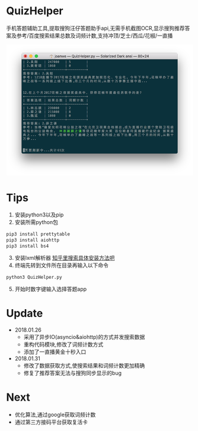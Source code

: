 # QuizHelper
手机答题辅助工具,提取搜狗汪仔答题助手api,无需手机截图OCR,显示搜狗推荐答案及参考/百度搜索结果总数及词频计数,支持冲顶/芝士/西瓜/花椒/一直播

![Screenshots](https://github.com/joanwe/QuizHelper/blob/master/Screenshots.png)

# Tips
1. 安装python3以及pip
2. 安装所需python包

```
pip3 install prettytable  
pip3 install aiohttp
pip3 install bs4
```
3. 安装lxml解析器 [知乎里搜索具体安装方法吧](https://www.zhihu.com/question/30047496/answer/108902875)
4. 终端先转到文件所在目录再输入以下命令

```
python3 QuizHelper.py
```
5. 开始时数字键输入选择答题app

# Update
* 2018.01.26
  - 采用了异步IO(asyncio&aiohttp)的方式并发搜索数据
  - 重构代码模块,修改了词频计数方式
  - 添加了一直播黄金十秒入口
* 2018.01.31
  * 修改了数据获取方式,使搜索结果和词频计数更加精确
  * 修复了推荐答案无法与搜狗同步显示的bug

# Next

- 优化算法,通过google获取词频计数
- 通过第三方接码平台获取复活卡

